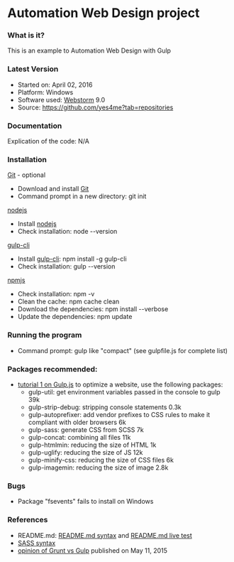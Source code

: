 
# Automation Web Design project

### What is it?
This is an example to Automation Web Design with Gulp


### Latest Version
* Started on: April 02, 2016
* Platform: Windows
* Software used: [Webstorm] 9.0
* Source: https://github.com/yes4me?tab=repositories


### Documentation
Explication of the code: N/A


### Installation
[Git] - optional

* Download and install [Git]
* Command prompt in a new directory: git init

[nodejs]

* Install [nodejs]
* Check installation: node --version

[gulp-cli]

* Install [gulp-cli]: npm install -g gulp-cli
* Check installation: gulp --version


[npmjs]

* Check installation: npm -v
* Clean the cache: npm cache clean
* Download the dependencies: npm install --verbose
* Update the dependencies: npm update


### Running the program
* Command prompt: gulp <task name> like "compact" (see gulpfile.js for complete list)


### Packages recommended:
* [tutorial 1 on Gulp.js] to optimize a website, use the following packages:
    * gulp-util: get environment variables passed in the console to gulp 39k
    * gulp-strip-debug: stripping console statements 0.3k
    * gulp-autoprefixer: add vendor prefixes to CSS rules to make it compliant with older browsers 6k
    * gulp-sass: generate CSS from SCSS 7k
    * gulp-concat: combining all files 11k
    * gulp-htmlmin: reducing the size of HTML 1k
    * gulp-uglify: reducing the size of JS 12k
    * gulp-minify-css: reducing the size of CSS files 6k
    * gulp-imagemin: reducing the size of image 2.8k


### Bugs
* Package "fsevents" fails to install on Windows


### References
* README.md: [README.md syntax] and [README.md live test]
* [SASS syntax]
* [opinion of Grunt vs Gulp] published on May 11, 2015



[Git]: https://git-scm.com/downloads
[gulp]: https://www.npmjs.com/package/gulp
[gulp-cli]: https://www.npmjs.com/package/gulp-cli
[npmjs]: https://www.npmjs.com/browse/star
[nodejs]: https://nodejs.org/en/download/
[Webstorm]: https://www.jetbrains.com/webstorm/

[README.md syntax]: <https://confluence.atlassian.com/bitbucketserver/markdown-syntax-guide-776639995.html>
[README.md live test]: <http://dillinger.io/>
[SASS syntax]: <http://sass-lang.com/guide>
[opinion of Grunt vs Gulp]: http://sixrevisions.com/web-development/grunt-vs-gulp/
[tutorial 1 on Gulp.js]: <http://www.sitepoint.com/introduction-gulp-js/>
